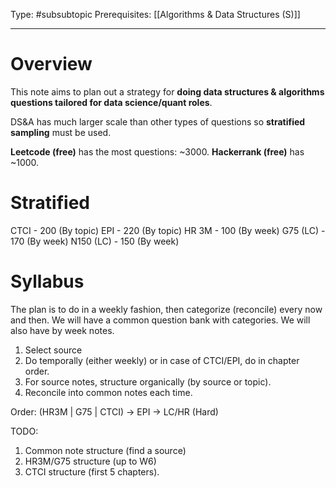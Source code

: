 Type: #subsubtopic 
Prerequisites: [[Algorithms & Data Structures (S)]]

----
# Overview

This note aims to plan out a strategy for **doing data structures & algorithms questions tailored for data science/quant roles**. 

DS&A has much larger scale than other types of questions so **stratified sampling** must be used. 

**Leetcode (free)** has the most questions: ~3000. **Hackerrank (free)** has ~1000.

# Stratified

CTCI - 200 (By topic)
EPI - 220 (By topic)
HR 3M - 100 (By week)
G75 (LC) - 170 (By week)
N150 (LC) - 150 (By week)

# Syllabus

The plan is to do in a weekly fashion, then categorize (reconcile) every now and then. We will have a common question bank with categories. We will also have by week notes. 

1. Select source
2. Do temporally (either weekly) or in case of CTCI/EPI, do in chapter order.
3. For source notes, structure organically (by source or topic). 
4. Reconcile into common notes each time.

Order: (HR3M | G75 | CTCI) → EPI → LC/HR (Hard)

TODO:

1. Common note structure (find a source)
2. HR3M/G75 structure (up to W6)
3. CTCI structure (first 5 chapters).